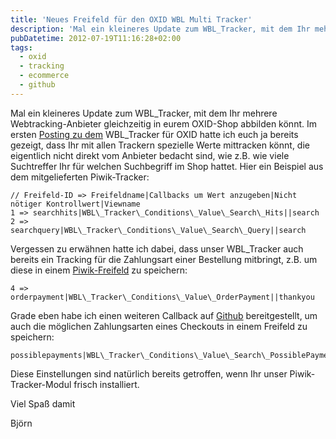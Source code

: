 ```yaml
---
title: 'Neues Freifeld für den OXID WBL Multi Tracker'
description: 'Mal ein kleineres Update zum WBL_Tracker, mit dem Ihr mehrere Webtracking-Anbieter gleichzeitig in eurem OXID-Shop abbilden könnt. Im ersten Posting zu dem WBL_Tracker für OXID hatte ich euch ja berei...'
pubDatetime: 2012-07-19T11:16:28+02:00
tags:
  - oxid
  - tracking
  - ecommerce
  - github
---
```


Mal ein kleineres Update zum WBL\_Tracker, mit dem Ihr mehrere Webtracking-Anbieter gleichzeitig in eurem OXID-Shop abbilden könnt. Im ersten [Posting zu dem](http://ecommerce-developer.de/wbl_tracker-nun-auf-github-mit-piwik-einbindung/ "WBL_Tracker nun auf Github, mit Piwik-Einbindung (U)") WBL\_Tracker für OXID hatte ich euch ja bereits gezeigt, dass Ihr mit allen Trackern spezielle Werte mittracken könnt, die eigentlich nicht direkt vom Anbieter bedacht sind, wie z.B. wie viele Suchtreffer Ihr für welchen Suchbegriff im Shop hattet. Hier ein Beispiel aus dem mitgelieferten Piwik-Tracker:

```
// Freifeld-ID => Freifeldname|Callbacks um Wert anzugeben|Nicht nötiger Kontrollwert|Viewname
1 => searchhits|WBL\_Tracker\_Conditions\_Value\_Search\_Hits||search
2 => searchquery|WBL\_Tracker\_Conditions\_Value\_Search\_Query||search
```

Vergessen zu erwähnen hatte ich dabei, dass unser WBL\_Tracker auch bereits ein Tracking für die Zahlungsart einer Bestellung mitbringt, z.B. um diese in einem [Piwik-Freifeld](http://piwik.org/docs/custom-variables/ "Custom Variables – Get Started & Reports") zu speichern:

```
4 => orderpayment|WBL\_Tracker\_Conditions\_Value\_OrderPayment||thankyou
```

Grade eben habe ich einen weiteren Callback auf [Github](https://github.com/WBL-BjoernLange/WBL_Tracker "WBL Tracker auf Github") bereitgestellt, um auch die möglichen Zahlungsarten eines Checkouts in einem Freifeld zu speichern:

```
possiblepayments|WBL\_Tracker\_Conditions\_Value\_Search\_PossiblePayments||payment
```

Diese Einstellungen sind natürlich bereits getroffen, wenn Ihr unser Piwik-Tracker-Modul frisch installiert.

Viel Spaß damit

Björn

 
